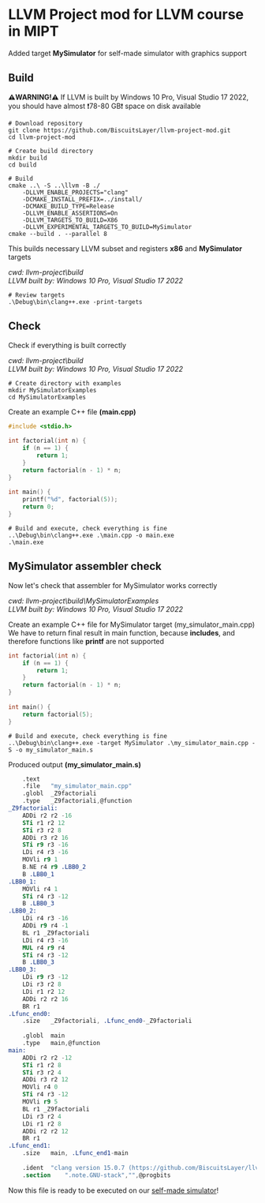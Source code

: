 # LLVM Project mod for LLVM course in MIPT
 
Added target **MySimulator** for self-made simulator with graphics support
 
## Build
 
**⚠️WARNING!⚠️** If LLVM is built by Windows 10 Pro, Visual Studio 17 2022, you should have almost ❗78-80 GB❗ space on disk available
 
	# Download repository
	git clone https://github.com/BiscuitsLayer/llvm-project-mod.git
	cd llvm-project-mod
 
	# Create build directory
	mkdir build
	cd build
 
	# Build
	cmake ..\ -S ..\llvm -B ./ 
		-DLLVM_ENABLE_PROJECTS="clang" 
		-DCMAKE_INSTALL_PREFIX=../install/ 
		-DCMAKE_BUILD_TYPE=Release 
		-DLLVM_ENABLE_ASSERTIONS=On 
		-DLLVM_TARGETS_TO_BUILD=X86 
		-DLLVM_EXPERIMENTAL_TARGETS_TO_BUILD=MySimulator
	cmake --build . --parallel 8
 
This builds necessary LLVM subset and registers **x86** and **MySimulator** targets
 
*cwd: llvm-project\build*\
*LLVM built by: Windows 10 Pro, Visual Studio 17 2022*
 
	# Review targets
	.\Debug\bin\clang++.exe -print-targets
 
## Check
 
Check if everything is built correctly
 
*cwd: llvm-project\build*\
*LLVM built by: Windows 10 Pro, Visual Studio 17 2022*
 
	# Create directory with examples
	mkdir MySimulatorExamples
	cd MySimulatorExamples
 
Create an example C++ file **(main.cpp)**
 
```c
#include <stdio.h>
 
int factorial(int n) {
	if (n == 1) {
		return 1;
	}
	return factorial(n - 1) * n;
}
 
int main() {
	printf("%d", factorial(5));
	return 0;
}
```
 
	# Build and execute, check everything is fine
	..\Debug\bin\clang++.exe .\main.cpp -o main.exe
	.\main.exe
 
## MySimulator assembler check
 
Now let's check that assembler for MySimulator works correctly
 
*cwd: llvm-project\build\MySimulatorExamples*\
*LLVM built by: Windows 10 Pro, Visual Studio 17 2022*
 
Create an example C++ file for MySimulator target (my_simulator_main.cpp)
We have to return final result in main function, because **includes**, and therefore functions like **printf** are not supported
 
```c
int factorial(int n) {
    if (n == 1) {
        return 1;
    }
    return factorial(n - 1) * n;
}
 
int main() {
    return factorial(5);
}
```
 
	# Build and execute, check everything is fine
	..\Debug\bin\clang++.exe -target MySimulator .\my_simulator_main.cpp -S -o my_simulator_main.s
 
Produced output **(my_simulator_main.s)**
 
```nasm
	.text
	.file	"my_simulator_main.cpp"
	.globl	_Z9factoriali
	.type	_Z9factoriali,@function
_Z9factoriali:
	ADDi r2 r2 -16
	STi r1 r2 12
	STi r3 r2 8
	ADDi r3 r2 16
	STi r9 r3 -16
	LDi r4 r3 -16
	MOVli r9 1
	B.NE r4 r9 .LBB0_2
	B .LBB0_1
.LBB0_1:
	MOVli r4 1
	STi r4 r3 -12
	B .LBB0_3
.LBB0_2:
	LDi r4 r3 -16
	ADDi r9 r4 -1
	BL r1 _Z9factoriali
	LDi r4 r3 -16
	MUL r4 r9 r4
	STi r4 r3 -12
	B .LBB0_3
.LBB0_3:
	LDi r9 r3 -12
	LDi r3 r2 8
	LDi r1 r2 12
	ADDi r2 r2 16
	BR r1
.Lfunc_end0:
	.size	_Z9factoriali, .Lfunc_end0-_Z9factoriali
 
	.globl	main
	.type	main,@function
main:
	ADDi r2 r2 -12
	STi r1 r2 8
	STi r3 r2 4
	ADDi r3 r2 12
	MOVli r4 0
	STi r4 r3 -12
	MOVli r9 5
	BL r1 _Z9factoriali
	LDi r3 r2 4
	LDi r1 r2 8
	ADDi r2 r2 12
	BR r1
.Lfunc_end1:
	.size	main, .Lfunc_end1-main
 
	.ident	"clang version 15.0.7 (https://github.com/BiscuitsLayer/llvm-project.git 3bef6d2329cda2d7b19cf5b5532316025f156619)"
	.section	".note.GNU-stack","",@progbits
```
 
Now this file is ready to be executed on our [self-made simulator](https://github.com/BiscuitsLayer/Scheme-Raytracer)!
